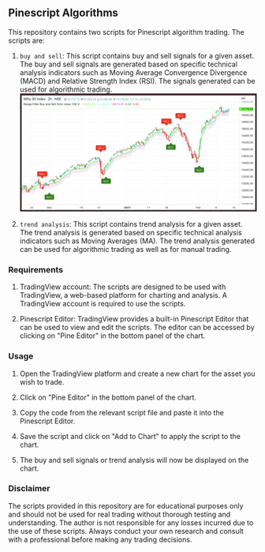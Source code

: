 ## Pinescript Algorithms

This repository contains two scripts for Pinescript algorithm trading. The scripts are:

1. `buy and sell`: This script contains buy and sell signals for a given asset. The buy and sell signals are generated based on specific technical analysis indicators such as Moving Average Convergence Divergence (MACD) and Relative Strength Index (RSI). The signals generated can be used for algorithmic trading.
![buy and sell](images/Buy-Sell.png)

2. `trend analysis`: This script contains trend analysis for a given asset. The trend analysis is generated based on specific technical analysis indicators such as Moving Averages (MA). The trend analysis generated can be used for algorithmic trading as well as for manual trading.

### Requirements

1. TradingView account: The scripts are designed to be used with TradingView, a web-based platform for charting and analysis. A TradingView account is required to use the scripts.

2. Pinescript Editor: TradingView provides a built-in Pinescript Editor that can be used to view and edit the scripts. The editor can be accessed by clicking on "Pine Editor" in the bottom panel of the chart.

### Usage

1. Open the TradingView platform and create a new chart for the asset you wish to trade.

2. Click on "Pine Editor" in the bottom panel of the chart.

3. Copy the code from the relevant script file and paste it into the Pinescript Editor.

4. Save the script and click on "Add to Chart" to apply the script to the chart.

5. The buy and sell signals or trend analysis will now be displayed on the chart.

### Disclaimer

The scripts provided in this repository are for educational purposes only and should not be used for real trading without thorough testing and understanding. The author is not responsible for any losses incurred due to the use of these scripts. Always conduct your own research and consult with a professional before making any trading decisions.
